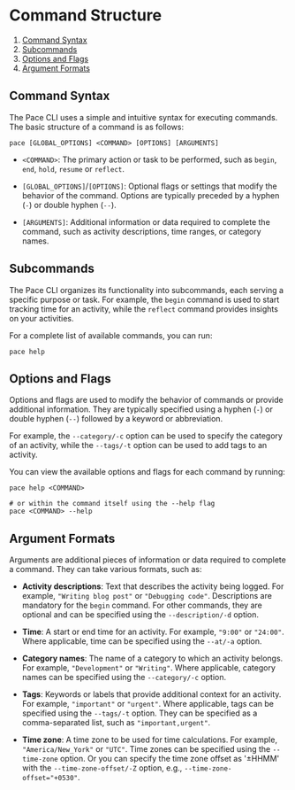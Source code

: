 # Command Structure

<!-- TOC -->

1. [Command Syntax](#command-syntax)
1. [Subcommands](#subcommands)
1. [Options and Flags](#options-and-flags)
1. [Argument Formats](#argument-formats)

<!-- /TOC -->

## Command Syntax

The Pace CLI uses a simple and intuitive syntax for executing commands. The
basic structure of a command is as follows:

```console
pace [GLOBAL_OPTIONS] <COMMAND> [OPTIONS] [ARGUMENTS]
```

- `<COMMAND>`: The primary action or task to be performed, such as `begin`,
  `end`, `hold`, `resume` or `reflect`.

- `[GLOBAL_OPTIONS]`/`[OPTIONS]`: Optional flags or settings that modify the
  behavior of the command. Options are typically preceded by a hyphen (`-`) or
  double hyphen (`--`).

- `[ARGUMENTS]`: Additional information or data required to complete the
  command, such as activity descriptions, time ranges, or category names.

## Subcommands

The Pace CLI organizes its functionality into subcommands, each serving a
specific purpose or task. For example, the `begin` command is used to start
tracking time for an activity, while the `reflect` command provides insights on
your activities.

For a complete list of available commands, you can run:

```console
pace help
```

## Options and Flags

Options and flags are used to modify the behavior of commands or provide
additional information. They are typically specified using a hyphen (`-`) or
double hyphen (`--`) followed by a keyword or abbreviation.

For example, the `--category/-c` option can be used to specify the category of
an activity, while the `--tags/-t` option can be used to add tags to an
activity.

You can view the available options and flags for each command by running:

```console
pace help <COMMAND>

# or within the command itself using the --help flag
pace <COMMAND> --help
```

## Argument Formats

Arguments are additional pieces of information or data required to complete a
command. They can take various formats, such as:

- **Activity descriptions**: Text that describes the activity being logged. For
  example, `"Writing blog post"` or `"Debugging code"`. Descriptions are
  mandatory for the `begin` command. For other commands, they are optional and
  can be specified using the `--description/-d` option.

- **Time**: A start or end time for an activity. For example, `"9:00"` or
  `"24:00"`. Where applicable, time can be specified using the `--at/-a` option.

- **Category names**: The name of a category to which an activity belongs. For
  example, `"Development"` or `"Writing"`. Where applicable, category names can
  be specified using the `--category/-c` option.

- **Tags**: Keywords or labels that provide additional context for an activity.
  For example, `"important"` or `"urgent"`. Where applicable, tags can be
  specified using the `--tags/-t` option. They can be specified as a
  comma-separated list, such as `"important,urgent"`.

- **Time zone**: A time zone to be used for time calculations. For example,
  `"America/New_York"` or `"UTC"`. Time zones can be specified using the
  `--time-zone` option. Or you can specify the time zone offset as '±HHMM' with
  the `--time-zone-offset/-Z` option, e.g., `--time-zone-offset="+0530"`.
